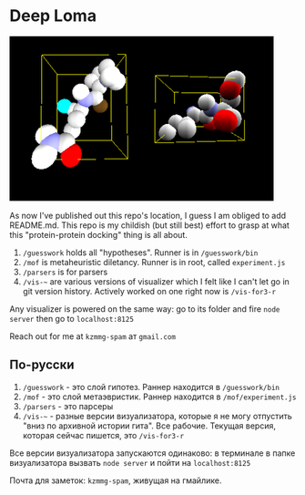 # Deep Loma

 ![Doobies, deep loma mascot](/readme/doobies.png)

As now I've published out this repo's location, I guess I am obliged to add README.md. This repo is my childish (but still best) effort to grasp at what this "protein-protein docking" thing is all about.

1. `/guesswork` holds all "hypotheses". Runner is in `/guesswork/bin`
2. `/mof` is metaheuristic diletancy. Runner is in root, called `experiment.js`
3. `/parsers` is for parsers
4. `/vis-~` are various versions of visualizer which I felt like I can't let go in git version history. Actively worked on one right now is `/vis-for3-r`

Any visualizer is powered on the same way: go to its folder and fire `node server` then go to `localhost:8125`

Reach out for me at `kzmmg-spam` ат `gmail.com`

## По-русски

1. `/guesswork` - это слой гипотез. Раннер находится в `/guesswork/bin`
2. `/mof` - это слой метаэвристик. Раннер находится в `/mof/experiment.js`
3. `/parsers` - это парсеры
4. `/vis-~` - разные версии визуализатора, которые я не могу отпустить "вниз по архивной истории гита". Все рабочие. Текущая версия, которая сейчас пишется, это `/vis-for3-r`

Все версии визуализатора запускаются одинаково: в терминале в папке визуализатора вызвать `node server` и пойти на `localhost:8125`

Почта для заметок: `kzmmg-spam`, живущая на гмайлике.